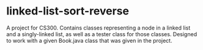 # linked-list-sort-reverse

A project for CS300. Contains classes representing a node in a linked list and a singly-linked list, as well as a tester class for those classes. Designed to work with a given Book.java class that was given in the project.
